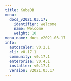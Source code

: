 ```yaml
---
title: KubeDB
menu:
  docs_v2021.03.17:
    identifier: welcome
    name: Welcome
    weight: 10
menu_name: docs_v2021.03.17
info:
  autoscaler: v0.2.1
  cli: v0.17.1
  community: v0.17.1
  enterprise: v0.4.1
  installer: v0.17.1
  version: v2021.03.17
---
```


